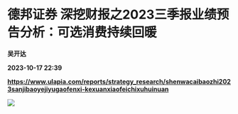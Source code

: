 # 德邦证券 深挖财报之2023三季报业绩预告分析：可选消费持续回暖
**吴开达**

**2023-10-17 22:39**

**https://www.ulapia.com/reports/strategy_research/shenwacaibaozhi2023sanjibaoyejiyugaofenxi-kexuanxiaofeichixuhuinuan**

![](https://img.ulapia.com/thumbnails/strategy_research/20231017/H3_AP202310171601751523_1.jpg)